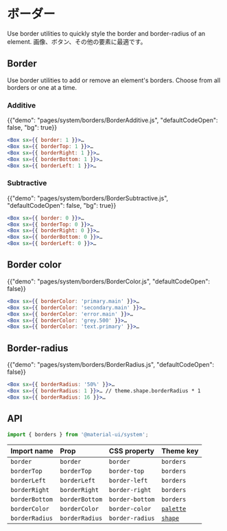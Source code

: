 # ボーダー

<p class="description">Use border utilities to quickly style the border and border-radius of an element. 画像、ボタン、その他の要素に最適です。</p>

## Border

Use border utilities to add or remove an element's borders. Choose from all borders or one at a time.

### Additive

{{"demo": "pages/system/borders/BorderAdditive.js", "defaultCodeOpen": false, "bg": true}}

```jsx
<Box sx={{ border: 1 }}>…
<Box sx={{ borderTop: 1 }}>…
<Box sx={{ borderRight: 1 }}>…
<Box sx={{ borderBottom: 1 }}>…
<Box sx={{ borderLeft: 1 }}>…
```

### Subtractive

{{"demo": "pages/system/borders/BorderSubtractive.js", "defaultCodeOpen": false, "bg": true}}

```jsx
<Box sx={{ border: 0 }}>…
<Box sx={{ borderTop: 0 }}>…
<Box sx={{ borderRight: 0 }}>…
<Box sx={{ borderBottom: 0 }}>…
<Box sx={{ borderLeft: 0 }}>…
```

## Border color

{{"demo": "pages/system/borders/BorderColor.js", "defaultCodeOpen": false}}

```jsx
<Box sx={{ borderColor: 'primary.main' }}>…
<Box sx={{ borderColor: 'secondary.main' }}>…
<Box sx={{ borderColor: 'error.main' }}>…
<Box sx={{ borderColor: 'grey.500' }}>…
<Box sx={{ borderColor: 'text.primary' }}>…
```

## Border-radius

{{"demo": "pages/system/borders/BorderRadius.js", "defaultCodeOpen": false}}

```jsx
<Box sx={{ borderRadius: '50%' }}>…
<Box sx={{ borderRadius: 1 }}>… // theme.shape.borderRadius * 1
<Box sx={{ borderRadius: 16 }}>…
```

## API

```js
import { borders } from '@material-ui/system';
```

| Import name    | Prop           | CSS property    | Theme key                                                        |
|:-------------- |:-------------- |:--------------- |:---------------------------------------------------------------- |
| `border`       | `border`       | `border`        | `borders`                                                        |
| `borderTop`    | `borderTop`    | `border-top`    | `borders`                                                        |
| `borderLeft`   | `borderLeft`   | `border-left`   | `borders`                                                        |
| `borderRight`  | `borderRight`  | `border-right`  | `borders`                                                        |
| `borderBottom` | `borderBottom` | `border-bottom` | `borders`                                                        |
| `borderColor`  | `borderColor`  | `border-color`  | [`palette`](/customization/default-theme/?expand-path=$.palette) |
| `borderRadius` | `borderRadius` | `border-radius` | [`shape`](/customization/default-theme/?expand-path=$.shape)     |
